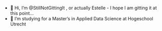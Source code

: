 - 👋 Hi, I’m @StillNotGittingIt , or actually Estelle - I hope I am gitting it at this point... 
- 🌱 I’m studying for a Master’s in Applied Data Science at Hogeschool Utrecht

